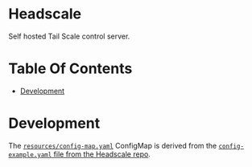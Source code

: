 # Headscale
Self hosted Tail Scale control server.

# Table Of Contents
- [Development](#development)

# Development
The [`resources/config-map.yaml`](./resources/config-map.yaml) ConfigMap is derived from the [`config-example.yaml` file from the Headscale repo](https://github.com/juanfont/headscale/blob/v0.22.3/config-example.yaml).